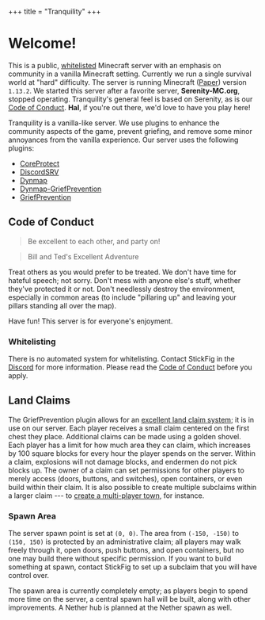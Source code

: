 +++
title = "Tranquility"
+++
# Welcome!

This is a public, [whitelisted](#whitelisting) Minecraft server with an emphasis on community in a vanilla Minecraft setting.
Currently we run a single survival world at "hard" difficulty.
The server is running Minecraft ([Paper](https://github.com/PaperMC/Paper)) version `1.13.2`.
We started this server after a favorite server, **Serenity-MC.org**, stopped operating.
Tranquility's general feel is based on Serenity, as is our [Code of Conduct](#code-of-conduct).
**Hal**, if you're out there, we'd love to have you play here!

Tranquility is a vanilla-like server.
We use plugins to enhance the community aspects of the game, prevent griefing, and remove some minor annoyances from the vanilla experience.
Our server uses the following plugins:

* [CoreProtect](https://www.spigotmc.org/resources/coreprotect.8631/)
* [DiscordSRV](https://www.spigotmc.org/resources/discordsrv.18494/)
* [Dynmap](https://www.spigotmc.org/resources/dynmap.274/)
* [Dynmap-GriefPrevention](https://github.com/webbukkit/Dynmap-GriefPrevention)
* [GriefPrevention](https://www.spigotmc.org/resources/griefprevention.1884/)

## Code of Conduct

> Be excellent to each other, and party on!

> Bill and Ted's Excellent Adventure

Treat others as you would prefer to be treated.
We don't have time for hateful speech; not sorry.
Don't mess with anyone else's stuff, whether they've protected it or not.
Don't needlessly destroy the environment, especially in common areas (to include "pillaring up" and leaving your pillars standing all over the map).

Have fun!
This server is for everyone's enjoyment.

### Whitelisting

There is no automated system for whitelisting.
Contact StickFig in the [Discord](discord) for more information.
Please read the [Code of Conduct](#code-of-conduct) before you apply.

## Land Claims

The GriefPrevention plugin allows for an [excellent land claim system](https://youtu.be/VDsjXB-BaE0); it is in use on our server.
Each player receives a small claim centered on the first chest they place.
Additional claims can be made using a golden shovel.
Each player has a limit for how much area they can claim, which increases by 100 square blocks for every hour the player spends on the server.
Within a claim, explosions will not damage blocks, and endermen do not pick blocks up.
The owner of a claim can set permissions for other players to merely access (doors, buttons, and switches), open containers, or even build within their claim.
It is also possible to create multiple subclaims within a larger claim --- to [create a multi-player town](https://www.youtube.com/watch?v=I3FLCFam5LI), for instance.

### Spawn Area

The server spawn point is set at `(0, 0)`.
The area from `(-150, -150)` to `(150, 150)` is protected by an administrative claim; all players may walk freely through it, open doors, push buttons, and open containers, but no one may build there without specific permission.
If you want to build something at spawn, contact StickFig to set up a subclaim that you will have control over.

The spawn area is currently completely empty; as players begin to spend more time on the server, a central spawn hall will be built, along with other improvements.
A Nether hub is planned at the Nether spawn as well.
